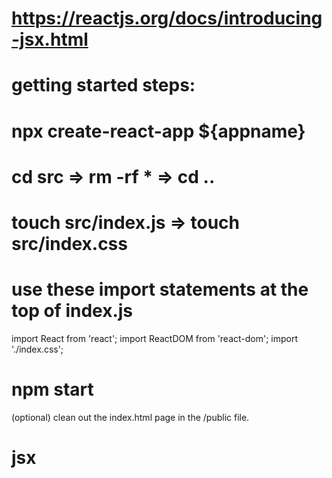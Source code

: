 # https://reactjs.org/docs/introducing-jsx.html

# getting started steps:

# npx create-react-app ${appname}

# cd src => rm -rf \* => cd ..

# touch src/index.js => touch src/index.css

# use these import statements at the top of index.js

import React from 'react';
import ReactDOM from 'react-dom';
import './index.css';

# npm start

(optional)
clean out the index.html page in the /public file.

# jsx
